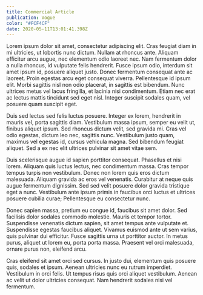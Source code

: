 ```yaml
---
title: Commercial Article
publication: Vogue
color: "#FCF4CF"
date: 2020-05-11T13:01:41.398Z
---
```

Lorem ipsum dolor sit amet, consectetur adipiscing elit. Cras feugiat diam in mi ultricies, ut lobortis nunc dictum. Nullam at rhoncus ante. Aliquam efficitur arcu augue, nec elementum odio laoreet nec. Nam fermentum dolor a nulla rhoncus, id vulputate felis hendrerit. Fusce ipsum odio, interdum sit amet ipsum id, posuere aliquet justo. Donec fermentum consequat ante ac laoreet. Proin egestas arcu eget consequat viverra. Pellentesque id ipsum elit. Morbi sagittis nisl non odio placerat, in sagittis est bibendum. Nunc ultrices metus vel lacus fringilla, et lacinia nisi condimentum. Etiam nec erat ac lectus mattis tincidunt sed eget nisl. Integer suscipit sodales quam, vel posuere quam suscipit eget.

Duis sed lectus sed felis luctus posuere. Integer ex lorem, hendrerit in mauris vel, porta sagittis diam. Vestibulum massa ipsum, semper eu velit ut, finibus aliquet ipsum. Sed rhoncus dictum velit, sed gravida mi. Cras vel odio egestas, dictum leo nec, sagittis nunc. Vestibulum justo quam, maximus vel egestas id, cursus vehicula magna. Sed bibendum feugiat aliquet. Sed a ex nec elit ultrices pulvinar sit amet vitae sem.

Duis scelerisque augue id sapien porttitor consequat. Phasellus et nisi lorem. Aliquam quis luctus lectus, nec condimentum massa. Cras tempor tempus turpis non vestibulum. Donec non lorem quis eros dictum malesuada. Aliquam gravida ac eros vel venenatis. Curabitur at neque quis augue fermentum dignissim. Sed sed velit posuere dolor gravida tristique eget a nunc. Vestibulum ante ipsum primis in faucibus orci luctus et ultrices posuere cubilia curae; Pellentesque eu consectetur nunc.

Donec sapien massa, pretium eu congue id, faucibus sit amet dolor. Sed facilisis dolor sodales commodo molestie. Mauris et tempor tortor. Suspendisse venenatis dictum sapien, sit amet tempus ante vulputate et. Suspendisse egestas faucibus aliquet. Vivamus euismod ante ut sem varius, quis pulvinar dui efficitur. Fusce sagittis urna ut porttitor auctor. In metus purus, aliquet ut lorem eu, porta porta massa. Praesent vel orci malesuada, ornare purus non, eleifend arcu.

Cras eleifend sit amet orci sed cursus. In justo dui, elementum quis posuere quis, sodales et ipsum. Aenean ultricies nunc eu rutrum imperdiet. Vestibulum in orci felis. Ut tempus risus quis orci aliquet vestibulum. Aenean ac velit ut dolor ultricies consequat. Nam hendrerit sodales nisi vel fermentum.